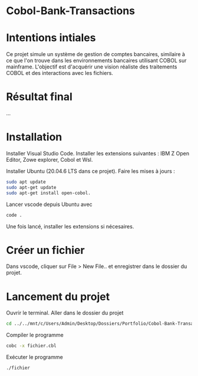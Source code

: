 # Cobol-Bank-Transactions

# Intentions intiales
Ce projet simule un système de gestion de comptes bancaires, similaire à ce que l'on trouve dans les environnements bancaires utilisant COBOL sur mainframe. L'objectif est d'acquérir une vision réaliste des traitements COBOL et des interactions avec les fichiers.

# Résultat final
...

# Installation
Installer Visual Studio Code.
Installer les extensions suivantes : IBM Z Open Editor, Zowe explorer, Cobol et Wsl.

Installer Ubuntu (20.04.6 LTS dans ce projet).
Faire les mises à jours : 
```bash
sudo apt update
sudo apt-get update
sudo apt-get install open-cobol.
```

Lancer vscode depuis Ubuntu avec 
```bash
code .
```

Une fois lancé, installer les extensions si nécesaires.

# Créer un fichier
Dans vscode, cliquer sur File > New File.. et enregistrer dans le dossier du projet.

# Lancement du projet
Ouvrir le terminal. 
Aller dans le dossier du projet
```bash
cd ../../mnt/c/Users/Admin/Desktop/Dossiers/Portfolio/Cobol-Bank-Transactions/
```

Compiler le programme 
```bash
cobc -x fichier.cbl
```

Exécuter le programme 
```bash
./fichier
```